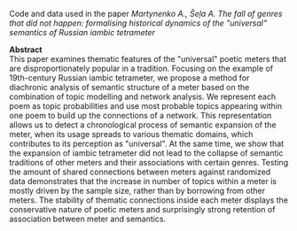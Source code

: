 Code and data used in the paper *Martynenko A., Šeļa A. The fall of genres that did not happen: formalising historical dynamics of the  "universal" semantics of Russian iambic tetrameter*  
  
**Abstract**  
This paper examines thematic features of the "universal" poetic meters that are disproportionately popular in a tradition. Focusing on the example of 19th-century Russian iambic tetrameter, we propose a method for diachronic analysis of semantic structure of a meter based on the combination of topic modelling and network analysis. We represent each poem as topic probabilities and use most probable topics appearing within one poem to build up  the connections of a network. This representation allows us to detect a chronological process of semantic expansion of the meter, when its usage spreads to various thematic domains, which contributes to its perception as "universal". At the same time, we show that the expansion of iambic tetrameter did not lead to the collapse of semantic traditions of other meters and their associations with certain genres. Testing the amount of shared connections between meters against randomized data demonstrates that the increase in number of topics within  a meter is mostly driven by the sample size, rather than by borrowing from other meters. The stability of thematic connections inside each meter displays the conservative nature of poetic meters and surprisingly strong retention of association between meter and semantics.  